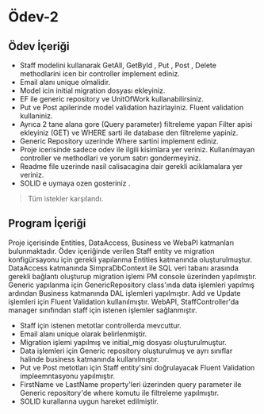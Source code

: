 # Ödev-2
## Ödev İçeriği
- Staff modelini kullanarak GetAll, GetById , Put , Post , Delete methodlarini icen bir controller implement ediniz.
- Email alanı unique olmalidir.
- Model icin initial migration dosyası ekleyiniz.
- EF ile generic repository ve UnitOfWork kullanabilirsiniz.
- Put ve Post apilerinde model validation hazirlayiniz. Fluent validation kullaniniz.
- Ayrıca 2 tane alana gore (Query parameter) filtreleme yapan Filter apisi ekleyiniz (GET) ve WHERE sarti ile database den filtreleme yapiniz.
- Generic Repository uzerinde Where sartini implement ediniz.
- Proje icerisinde sadece odev ile ilgili kisimlara yer veriniz. Kullanılmayan controller ve methodlari ve yorum satırı  gondermeyiniz.
- Readme file uzerinde nasil calisacagina dair gerekli aciklamalara yer veriniz.
- SOLID e uymaya ozen gosteriniz .
> Tüm istekler karşılandı. 

## Program İçeriği
Proje içerisinde Entities, DataAccess, Business ve WebaPI katmanları bulunmaktadır. Ödev içeriğinde verilen Staff entity ve migration konfigürsayonu için gerekli yapılanma Entities katmanında oluşturulmuştur. DataAccess katmanında SimpraDbContext ile SQL veri tabanı arasında gerekli bağlantı oluşturup migration işlemi PM console üzerinden yapılmıştır. Generic yapılanma için GenericRepository class'ında data işlemleri yapılmış ardından Business katmanında DAL işlemleri yapılmıştır. Add ve Update işlemleri için Fluent Validation kullanılmıştır. WebAPI, StaffController'da manager sınıfından staff için istenen işlemler sağlanmıştır.

- Staff için istenen metotlar controllerda mevcuttur. 
- Email alanı unique olarak belirlenmiştir. 
- Migration işlemi yapılmış ve initial_mig dosyası oluşturulmuştur. 
- Data işlemleri için Generic repository oluşturulmuş ve ayrı sınıflar halinde business katmanında kullanılmıştır. 
- Put ve Post metotları için Staff entity'sini doğrulayacak Fluent Validation impleemntasyonu yapılmıştır. 
- FirstName ve LastName property'leri üzerinden query parameter ile Generic repository'de where komutu ile filtreleme yapılmıştır. 
- SOLID kurallarına uygun hareket edilmiştir.
